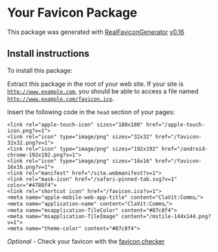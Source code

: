 # Your Favicon Package

This package was generated with [RealFaviconGenerator](https://realfavicongenerator.net/) [v0.16](https://realfavicongenerator.net/change_log#v0.16)

## Install instructions

To install this package:

Extract this package in the root of your web site. If your site is <code>http://www.example.com</code>, you should be able to access a file named <code>http://www.example.com/favicon.ico</code>.

Insert the following code in the `head` section of your pages:

    <link rel="apple-touch-icon" sizes="180x180" href="/apple-touch-icon.png?v=1">
    <link rel="icon" type="image/png" sizes="32x32" href="/favicon-32x32.png?v=1">
    <link rel="icon" type="image/png" sizes="192x192" href="/android-chrome-192x192.png?v=1">
    <link rel="icon" type="image/png" sizes="16x16" href="/favicon-16x16.png?v=1">
    <link rel="manifest" href="/site.webmanifest?v=1">
    <link rel="mask-icon" href="/safari-pinned-tab.svg?v=1" color="#4788f4">
    <link rel="shortcut icon" href="/favicon.ico?v=1">
    <meta name="apple-mobile-web-app-title" content="ClaVit:Commsᵦ">
    <meta name="application-name" content="ClaVit:Commsᵦ">
    <meta name="msapplication-TileColor" content="#87c8f4">
    <meta name="msapplication-TileImage" content="/mstile-144x144.png?v=1">
    <meta name="theme-color" content="#87c8f4">

*Optional* - Check your favicon with the [favicon checker](https://realfavicongenerator.net/favicon_checker)